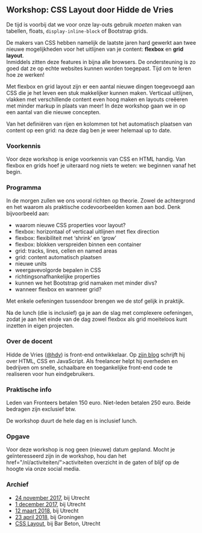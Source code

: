 <h2>Workshop: CSS Layout door Hidde de Vries</h2>
<p>De tijd is voorbij dat we voor onze lay-outs gebruik <em>moeten</em> maken van tabellen, floats, <code>display-inline-block</code> of Bootstrap grids.</p>
<p>De makers van CSS hebben namelijk de laatste jaren hard gewerkt aan twee nieuwe mogelijkheden voor het uitlijnen van je content: <strong>flexbox</strong> en <strong>grid layout</strong>. <br>Inmiddels zitten deze features in bijna alle browsers. De ondersteuning is zo goed dat ze op echte websites kunnen worden toegepast. Tijd om te leren hoe ze werken!</p>
<p>Met flexbox en grid layout zijn er een aantal nieuwe dingen toegevoegd aan CSS die je het leven een stuk makkelijker kunnen maken. Verticaal uitlijnen, vlakken met verschillende content even hoog maken en layouts creëeren met minder markup in plaats van meer! In deze workshop gaan we in op een aantal van die nieuwe concepten.</p>
<p>Van het definiëren van rijen en kolommen tot het automatisch plaatsen van content op een grid: na deze dag ben je weer helemaal up to date.</p>
<h3>Voorkennis</h3>
<p>Voor deze workshop is enige voorkennis van CSS en HTML handig. Van flexbox en grids hoef je uiteraard nog niets te weten: we beginnen vanaf het begin.</p>
<h3>Programma</h3>
<p>In de morgen zullen we ons vooral richten op theorie. Zowel de achtergrond en het waarom als praktische codevoorbeelden komen aan bod. Denk bijvoorbeeld aan:</p>
<ul>
<li>waarom nieuwe CSS properties voor layout?</li>
<li>flexbox: horizontaal of verticaal uitlijnen met flex direction</li>
<li>flexbox: flexibiliteit met ‘shrink’ en ‘grow’</li>
<li>flexbox: blokken verspreiden binnen een container</li>
<li>grid: tracks, lines, cellen en named areas</li>
<li>grid: content automatisch plaatsen</li>
<li>nieuwe units</li>
<li>weergavevolgorde bepalen in CSS</li>
<li>richtingsonafhankelijke properties</li>
<li>kunnen we het Bootstrap grid namaken met minder divs?</li>
<li>wanneer flexbox en wanneer grid?</li>
</ul>
<p>Met enkele oefeningen tussendoor brengen we de stof gelijk in praktijk.</p>
<p>Na de lunch (die is inclusief) ga je aan de slag met complexere oefeningen, zodat je aan het einde van de dag zowel flexbox als grid moeiteloos kunt inzetten in eigen projecten.</p>
<h3>Over de docent</h3>
<p>Hidde de Vries (<a href="https://twitter.com/hdv">@hdv</a>) is front-end ontwikkelaar. Op <a href="https://hiddedevries.nl/en/blog">zijn blog</a> schrijft hij over HTML, CSS en JavaScript. Als freelancer helpt hij overheden en bedrijven om snelle, schaalbare en toegankelijke front-end code te realiseren voor hun eindgebruikers.</p>
<h3>Praktische info</h3>
<p>Leden van Fronteers betalen 150 euro. Niet-leden betalen 250 euro. Beide bedragen zijn exclusief btw.</p>
<p>De workshop duurt de hele dag en is inclusief lunch.</p>
<h3>Opgave</h3>
<p>Voor deze workshop is nog geen (nieuwe) datum gepland. Mocht je geïnteresseerd zijn in de workshop, hou dan het href="/nl/activiteiten/">activiteiten overzicht</a> in de gaten of blijf op de hoogte via onze social media.</p>
<h3>Archief</h3>
<ul>
<li><a href="/nl/workshops-archief/css-layout-hidde-de-vries/24-november-2017">24 november 2017</a>, bij Utrecht</li>
<li><a href="/nl/workshops-archief/css-layout-hidde-de-vries/1-december-2017">1 december 2017</a>, bij Utrecht</li>
<li><a href="/nl/workshops-archief/css-layout-hidde-de-vries/26-februari-2018">12 maart 2018</a>, bij Utrecht</li>
<li><a href="/nl/workshops-archief/css-layout-hidde-de-vries/23-april-2018">23 april 2018</a>, bij Groningen</li>
<li><a href="/nl/workshops-archief/css-layout-hidde-de-vries/css-layout-3-mei-2019">CSS Layout</a>, bij Bar Beton, Utrecht</li>
</ul>
